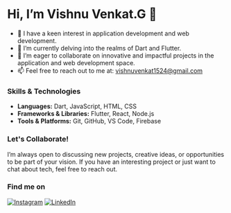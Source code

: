 # Hi, I’m Vishnu Venkat.G 👋

- 👀 I have a keen interest in application development and web development.
- 🌱 I’m currently delving into the realms of Dart and Flutter.
- 💞️ I’m eager to collaborate on innovative and impactful projects in the application and web development space.
- 📫 Feel free to reach out to me at: vishnuvenkat1524@gmail.com

### Skills & Technologies
- **Languages:** Dart, JavaScript, HTML, CSS
- **Frameworks & Libraries:** Flutter, React, Node.js
- **Tools & Platforms:** Git, GitHub, VS Code, Firebase

### Let's Collaborate!
I’m always open to discussing new projects, creative ideas, or opportunities to be part of your vision. If you have an interesting project or just want to chat about tech, feel free to reach out.

### Find me on
[![Instagram](https://cdn2.iconfinder.com/data/icons/social-icons-33/128/Instagram-48.png)](https://www.instagram.com/vishnu_pvt.1524)
[![LinkedIn](https://cdn2.iconfinder.com/data/icons/social-media-2285/512/1_Linkedin_unofficial_colored_svg-48.png)](https://www.linkedin.com/in/vishnu-venkat-g/)
<!---
vishnu-git1524/vishnu-git1524 is a ✨ special ✨ repository because its `README.md` (this file) appears on your GitHub profile.
You can click the Preview link to take a look at your changes.
--->
